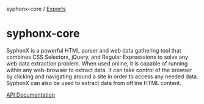 syphonx-core / [Exports](modules.md)

# syphonx-core
SyphonX is a powerful HTML parser and web data gathering tool that combines CSS Selectors, jQuery, and Regular Expresssions to solve any web data extraction problem. When used online, it is capable of running within any web-browser to extract data. It can take control of the browser by clicking and navigating around a site in order to access any needed data. SyphonX can also be used to extract data from offline HTML content.

[API Documentation](modules.md)
